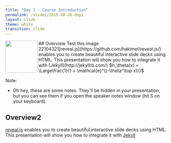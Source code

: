 ```yaml
---
title: "Day 1 - Course Introduction"
permalink: /slides/2019-08-26-day1
layout: slide
theme: white
transition: slide
---
```


<section data-markdown>
## Overview
Test this image 
	
<img src="../images/profile.png" align="left" width="100" />
<br />
<!--
```python
s = "Python syntax highlighting"
print s
```
-->
22104321[reveal.js](https://github.com/hakimel/reveal.js/) enables you to create
beautiful interactive slide decks using HTML. This presentation will show you
how to integrate it with [Jekyll](http://jekyllrb.com/) $h_\theta(x) = \Large\frac{1}{1 + \mathcal{e}^{(-\theta^\top x)}}$

Note:
* Oh hey, these are some notes. They'll be hidden in your presentation, but you can see them if you open the speaker notes window (hit S on your keyboard).


</section>

<section data-markdown>
	
	
## Overview2

[reveal.js](https://github.com/hakimel/reveal.js/) enables you to create
beautiful interactive slide decks using HTML. This presentation will show you
how to integrate it with [Jekyll](http://jekyllrb.com/)
</section>
